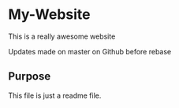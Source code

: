 # My-Website

This is a really awesome website

Updates made on master on Github before rebase

## Purpose

This file is just a readme file.
